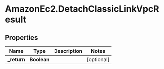 # AmazonEc2.DetachClassicLinkVpcResult

## Properties

Name | Type | Description | Notes
------------ | ------------- | ------------- | -------------
**_return** | **Boolean** |  | [optional] 


